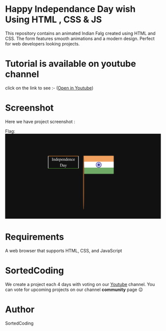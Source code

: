 # Happy Independance Day wish Using HTML , CSS & JS

This repository contains an animated Indian Falg  created using HTML and CSS. The form features smooth animations and a modern design. Perfect for web developers looking projects.



# Tutorial is available on youtube channel 
click on the link to see :- ([Open in Youtube](https://youtu.be/r70BvbPOhnA))

# Screenshot
Here we have project screenshot :


Flag:
![screenshot](flag.png)




# Requirements

A web browser that supports HTML, CSS, and JavaScript



# SortedCoding
We create a project each 4 days with voting on our <a href="https://youtube.com/@snakecoding_12" target="_blank">Youtube</a> channel.
You can vote for upcoming projects on our channel **community** page :wink:


# Author

SortedCoding

